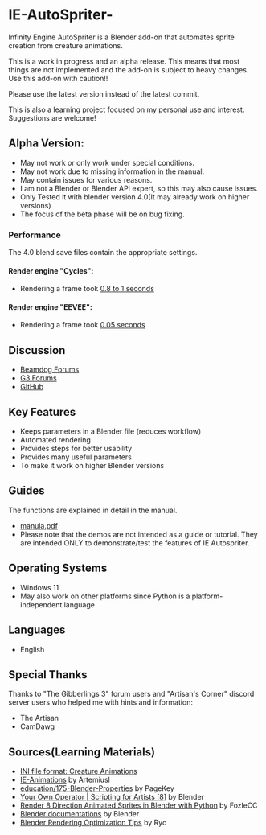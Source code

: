 # IE-AutoSpriter-
Infinity Engine AutoSpriter is a Blender add-on that automates sprite creation from creature animations.

This is a work in progress and an alpha release. This means that most things are not implemented and the add-on is subject to heavy changes. Use this add-on with caution!!

Please use the latest version instead of the latest commit.

This is also a learning project focused on my personal use and interest. Suggestions are welcome!

## Alpha Version:
* May not work or only work under special conditions.
* May not work due to missing information in the manual.
* May contain issues for various reasons.
* I am not a Blender or Blender API expert, so this may also cause issues.
* Only Tested it with blender version 4.0(It may already work on higher versions)
* The focus of the beta phase will be on bug fixing.
### Performance
The 4.0 blend save files contain the appropriate settings.
#### Render engine "Cycles": 
* Rendering a frame took [0.8 to 1 seconds](https://github.com/Incrementis/IE-AutoSpriter-/issues/18#issuecomment-3079607164)
#### Render engine "EEVEE": 
* Rendering a frame took [0.05 seconds](https://github.com/Incrementis/IE-AutoSpriter-/issues/18#issuecomment-3079719096)

## Discussion
* [Beamdog Forums](https://forums.beamdog.com/discussion/89525/blender-add-on-ie-autospriter)
* [G3 Forums](https://www.gibberlings3.net/forums/topic/39792-blender-add-on-ie-autospriter)
* [GitHub](https://github.com/Incrementis/IE-AutoSpriter-/discussions)

## Key Features
* Keeps parameters in a Blender file (reduces workflow)
* Automated rendering
* Provides steps for better usability
* Provides many useful parameters
* To make it work on higher Blender versions

## Guides
The functions are explained in detail in the manual.
* [manula.pdf](https://github.com/Incrementis/IE-AutoSpriter-/blob/main/manual.pdf)
* Please note that the demos are not intended as a guide or tutorial. They are intended ONLY to demonstrate/test the features of IE Autospriter.

## Operating Systems
* Windows 11
* May also work on other platforms since Python is a platform-independent language

## Languages
* English

## Special Thanks
Thanks to "The Gibberlings 3" forum users and "Artisan's Corner" discord server users who helped me with hints and information:
* The Artisan
* CamDawg

## Sources(Learning Materials)
* [INI file format: Creature Animations](https://gibberlings3.github.io/iesdp/file_formats/ie_formats/ini_anim.htm)
* [IE-Animations](https://github.com/ArtemiusI/IE-Animations) by Artemiusl
* [education/175-Blender-Properties](https://github.com/pagekey/education/tree/main/175-Blender-Properties) by PageKey
* [Your Own Operator | Scripting for Artists [8]](https://www.youtube.com/watch?v=xscQ9tcN4GI&list=LL) by Blender
* [Render 8 Direction Animated Sprites in Blender with Python](https://www.youtube.com/watch?v=l1Io7fLYV4o) by FozleCC
* [Blender documentations](https://docs.blender.org) by Blender
* [Blender Rendering Optimization Tips](https://whoisryosuke.com/blog/2024/blender-rendering-optimization-tips) by Ryo